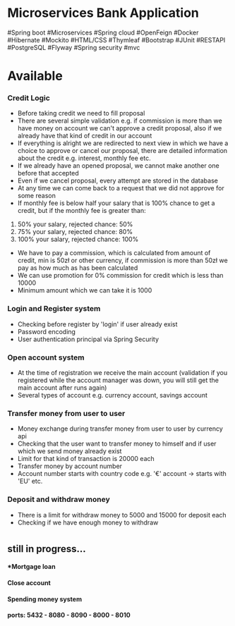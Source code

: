 ﻿# Microservices Bank Application
#Spring boot #Microservices #Spring cloud #OpenFeign #Docker #Hibernate #Mockito #HTML/CSS #Thymleaf 
#Bootstrap #JUnit #RESTAPI #PostgreSQL #Flyway #Spring security #mvc

# Available

### Credit Logic
* Before taking credit we need to fill proposal
* There are several simple validation e.g. if commission is more than we have
  money on account we can't approve a credit proposal, 
  also if we already have that kind of credit in our account
* If everything is alright we are redirected to next view in which we have a choice
to approve or cancel our proposal, there are detailed information about the credit 
e.g. interest, monthly fee etc.
* If we already have an opened proposal, we cannot make another one before that accepted
* Even if we cancel proposal, every attempt are stored in the database
* At any time we can come back to a request that we did not approve for some reason
* If monthly fee is below half your salary that is 100% chance to get a credit, but if the monthly fee is greater than:
1. 50% your salary, rejected chance: 50%
2. 75% your salary, rejected chance: 80% 
3. 100% your salary, rejected chance: 100%
* We have to pay a commission, which is calculated from amount of credit, min is 50zł or other currency,
 if commission is more than 50zł we pay as how much as has been calculated
* We can use promotion for 0% commission for credit which is less than 10000
* Minimum amount which we can take it is 1000

### Login and Register system
* Checking before register by 'login' if user already exist
* Password encoding
* User authentication principal via Spring Security
### Open account system
* At the time of registration we receive the main account
(validation if you registered while the account manager was down,
you will still get the main account after runs again)
* Several types of account e.g. currency account, savings account
### Transfer money from user to user
* Money exchange during transfer money from user to user by currency api
* Checking that the user want to transfer money to himself and if user which we send money already exist
* Limit for that kind of transaction is 20000 each
* Transfer money by account number
* Account number starts with country code e.g. '€' account -> starts with 'EU' etc.
### Deposit and withdraw money
* There is a limit for withdraw money to 5000 and 15000 for deposit each
* Checking if we have enough money to withdraw

#
## still in progress...
#### *Mortgage loan
#### Close account
#### Spending money system

#### ports: 5432 - 8080 - 8090 - 8000 - 8010
